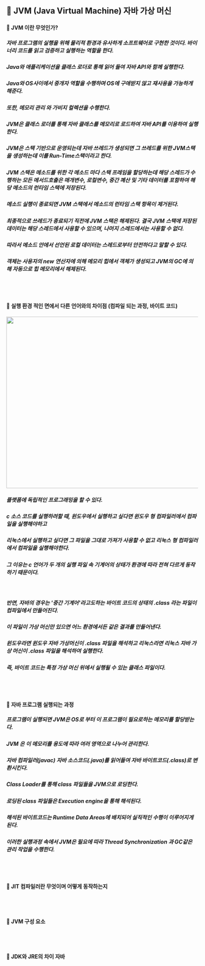 ## :pushpin: JVM (Java Virtual Machine) 자바 가상 머신

#### :round_pushpin: JVM 이란 무엇인가?
##### 자바 프로그램의 실행을 위해 물리적 환경과 유사하게 소프트웨어로 구현한 것이다. 바이너리 코드를 읽고 검증하고 실행하는 역할을 한다.
##### Java와 애플리케이션을 클래스 로더로 통해 읽어 들여 자바 API와 함께 실행한다. 
##### Java와 OS사이에서 중개자 역할을 수행하며 OS에 구애받지 않고 재사용을 가능하게 해준다. 
##### 또한, 메모리 관리 와 가비지 컬렉션을 수행한다. 
##### JVM은 클래스 로더를 통해 자바 클래스를 메모리로 로드하여 자바 API를 이용하여 실행한다.
##### JVM은 스택 기반으로 운영되는데 자바 쓰레드가 생성되면 그 쓰레드를 위한 JVM스택을 생성하는데 이를 Run-Time스택이라고 한다.
##### JVM 스택은 메소드를 위한 각 메소드 마다 스택 프레임을 할당하는데 해당 스레드가 수행하는 모든 메서드호출은 매개변수, 로컬변수, 중간 꼐산 및 기타 데이터를 포함하여 해당 메소드의 런타임 스택에 저장된다. 
##### 메소드 실행이 종료되면 JVM 스택에서 메소드의 런타임 스택 항목이 제거된다. 
##### 최종적으로 쓰레드가 종료되기 직전에 JVM 스택은 해제된다. 결국 JVM 스택에 저장된 데이터는 해당 스레드에서 사용할 수 있으며, 나머지 스레드에서는 사용할 수 없다.
##### 따라서 메소드 안에서 선언된 로컬 데이터는 스레드로부터 안전하다고 말할 수 있다. 
##### 객체는 사용자의 new 연산자에 의해 메모리 힙에서 객체가 생성되고 JVM의 GC에 의해 자동으로 힙 메모리에서 해제된다. 

<br>
<br>

#### :round_pushpin: 실행 환경 적인 면에서 다른 언어와의 차이점 (컴파일 되는 과정, 바이트 코드)

<img width="900" height="450" src="https://user-images.githubusercontent.com/74708028/139528715-8d3c7660-7d9d-4414-9f58-63d3952584d4.jpg">

##### 플랫폼에 독립적인 프로그래밍을 할 수 있다. 
##### c 소스 코드를 실행하려할 때, 윈도우에서 실행하고 싶다면 윈도우 형 컴파일러에서 컴파일을 실행해야하고 
##### 리눅스에서 실행하고 싶다면 그 파일을 그대로 가져가 사용할 수 없고 리눅스 형 컴파일러에서 컴파일을 실행해야한다. 
##### 그 이유는 c 언어가 두 개의 실행 파일 속 기계어의 상태가 환경에 따라 전혀 다르게 동작하기 때문이다.

<br>

##### 반면, 자바의 경우는 '중간 기계어'라고도하는 바이트 코드의 상태의 .class 라는 파일이 컴파일에서 만들어진다. 
##### 이 파일이 가상 머신만 있으면 어느 환경에서든 같은 결과를 만들어낸다. 
##### 윈도우라면 윈도우 자바 가상머신이 .class 파일을 해석하고 리눅스라면 리눅스 자바 가상 머신이 .class 파일을 해석하여 실행한다.
##### 즉, 바이트 코드는 특정 가상 머신 위에서 실행될 수 있는 클래스 파일이다. 
  
<br>
<br>

#### :round_pushpin: 자바 프로그램 실행되는 과정
##### 프로그램이 실행되면 JVM은 OS로 부터 이 프로그램이 필요로하는 메모리를 할당받는다.
##### JVM 은 이 메모리를 용도에 따라 여러 영역으로 나누어 관리한다. 
##### 자바 컴파일러(javac) 자바 소스코드(.java)를 읽어들여 자바 바이트코드(.class)로 변환시킨다.
##### Class Loader를 통해 class 파일들을 JVM으로 로딩한다.
##### 로딩된 class 파일들은 Execution engine을 통해 해석된다.
##### 해석된 바이트코드는 Runtime Data Areas에 배치되어 실직적인 수행이 이루어지게 된다. 
##### 이러한 실행과정 속에서 JVM은 필요에 따라 Thread Synchronization 과 GC같은 관리 작업을 수행한다. 

<br>
<br>

#### :round_pushpin: JIT 컴파일러란 무엇이며 어떻게 동작하는지


<br>
<br>

#### :round_pushpin: JVM 구성 요소

<br>
<br>


#### :round_pushpin: JDK와 JRE의 차이 자바

<br>
<br>
